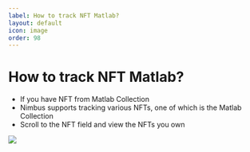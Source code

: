 ```yaml
---
label: How to track NFT Matlab?
layout: default
icon: image
order: 98
---
```


# How to track NFT Matlab?

- If you have NFT from Matlab Collection
- Nimbus supports tracking various NFTs, one of which is the Matlab Collection
- Scroll to the NFT field and view the NFTs you own

![ ](/img/guidePost/tracknft/trackNFT.png)
